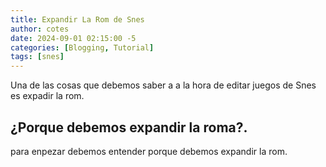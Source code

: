 ```yaml
---
title: Expandir La Rom de Snes
author: cotes
date: 2024-09-01 02:15:00 -5
categories: [Blogging, Tutorial]
tags: [snes]
---
```



Una de las cosas que debemos saber a a la hora de editar juegos de  Snes es expadir la rom.

## ¿Porque debemos expandir la roma?.

para enpezar debemos entender porque debemos expandir la rom.


